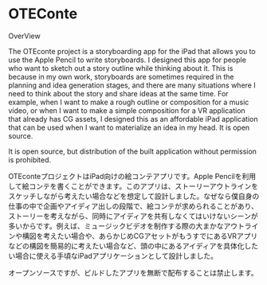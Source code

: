 # OTEConte

OverView

The OTEconte project is a storyboarding app for the iPad that allows you to use the Apple Pencil to write storyboards. I designed this app for people who want to sketch out a story outline while thinking about it. This is because in my own work, storyboards are sometimes required in the planning and idea generation stages, and there are many situations where I need to think about the story and share ideas at the same time. For example, when I want to make a rough outline or composition for a music video, or when I want to make a simple composition for a VR application that already has CG assets, I designed this as an affordable iPad application that can be used when I want to materialize an idea in my head. It is open source.

It is open source, but distribution of the built application without permission is prohibited.


OTEconteプロジェクトはiPad向けの絵コンテアプリです。Apple Pencilを利用して絵コンテを書くことができます。このアプリは、ストーリーアウトラインをスケッチしながら考えたい場合などを想定して設計しました。なぜなら僕自身の仕事の中で企画やアイディア出しの段階で、絵コンテが求められることがあり、ストーリーを考えながら、同時にアイディアを共有しなくてはいけないシーンが多いからです。例えば、ミュージックビデオを制作する際の大まかなアウトラインや構図を考えたい場合や、あらかじめCGアセットがもうすでにあるVRアプリなどの構図を簡易的に考えたい場合など、頭の中にあるアイディアを具体化したい場合に使える手頃なiPadアプリケーションとして設計しました。

オープンソースですが、ビルドしたアプリを無断で配布することは禁止します。
